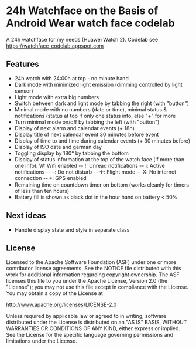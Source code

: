 24h Watchface on the Basis of Android Wear watch face codelab
=============================================================

A 24h watchface for my needs (Huawei Watch 2).  Codelab see https://watchface-codelab.appspot.com

Features
--------
   * 24h watch with 24:00h at top - no minute hand
   * Dark mode with minimized light emission (dimming controlled by light sensor)
   * Light mode with extra big numbers
   * Switch between dark and light mode by tabbing the right (with "button")
   * Minimal mode with no numbers (date or time), minimal status & notifications (status at top if
   only one status info, else "+" for more
   * Turn minimal mode on/off by tabbing the left (with "button")
   * Display of next alarm and calendar events (+ 18h)
   * Display title of next calendar event 30 minutes before event
   * Display of time to and time during calendar events (+ 30 minutes before)
   * Display of ISO date and german day
   * Toggling display by 180° by tabbing the bottom
   * Display of status information at the top of the watch face (if more than one info):  W: Wifi enabled
   -- !: Unread notifications -- i: Active notifications -- –: Do not disturb -- ✈: Flight mode
   -- X: No internet connection -- ⌖: GPS enabled 
   * Remaining time on countdown timer on bottom (works cleanly for timers of less than ten hours)
   * Battery fill is shown as black dot in the hour hand on battery < 50% 
   
Next ideas
--------
   * Handle display state and style in separate class

License
-------

Licensed to the Apache Software Foundation (ASF) under one or more contributor
license agreements.  See the NOTICE file distributed with this work for
additional information regarding copyright ownership.  The ASF licenses this
file to you under the Apache License, Version 2.0 (the "License"); you may not
use this file except in compliance with the License.  You may obtain a copy of
the License at

http://www.apache.org/licenses/LICENSE-2.0

Unless required by applicable law or agreed to in writing, software
distributed under the License is distributed on an "AS IS" BASIS, WITHOUT
WARRANTIES OR CONDITIONS OF ANY KIND, either express or implied.  See the
License for the specific language governing permissions and limitations under
the License.
